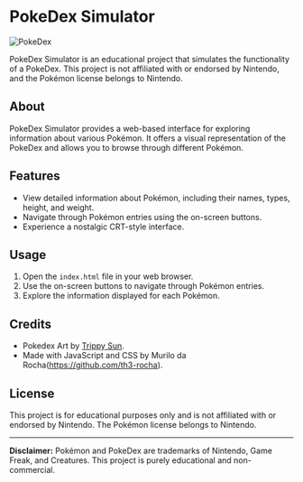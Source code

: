 # PokeDex Simulator

![PokeDex](https://64.media.tumblr.com/04bbb6a44e6ac6c9f5d6cddf308d1b5a/tumblr_mr323otPd81rfjowdo1_500.gif)

PokeDex Simulator is an educational project that simulates the functionality of a PokeDex. This project is not affiliated with or endorsed by Nintendo, and the Pokémon license belongs to Nintendo.

## About

PokeDex Simulator provides a web-based interface for exploring information about various Pokémon. It offers a visual representation of the PokeDex and allows you to browse through different Pokémon.

## Features

- View detailed information about Pokémon, including their names, types, height, and weight.
- Navigate through Pokémon entries using the on-screen buttons.
- Experience a nostalgic CRT-style interface.

## Usage

1. Open the `index.html` file in your web browser.
2. Use the on-screen buttons to navigate through Pokémon entries.
3. Explore the information displayed for each Pokémon.

## Credits

- Pokedex Art by [Trippy Sun](https://www.artstation.com/artwork/GLgaW).
- Made with JavaScript and CSS by Murilo da Rocha(https://github.com/th3-rocha).

## License

This project is for educational purposes only and is not affiliated with or endorsed by Nintendo. The Pokémon license belongs to Nintendo.

---

**Disclaimer:** Pokémon and PokeDex are trademarks of Nintendo, Game Freak, and Creatures. This project is purely educational and non-commercial.
